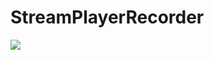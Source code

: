 # StreamPlayerRecorder

<img src="https://lh3.googleusercontent.com/-kebZhoyd8BM/W4l2qo-5cAI/AAAAAAAAFxg/HGw9ZkWiDto29qwfqc3Z_FBxWjVBB-XBACHMYCw/s0/StreamPlayerRecorder_2018-08-31_18-11-03.png"/>